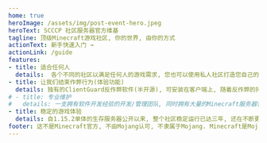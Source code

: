 ```yaml
---
home: true
heroImage: /assets/img/post-event-hero.jpeg
heroText: SCCCP 社区服务器官方维基
tagline: 顶级Minecraft游戏社区, 你的世界, 由你的方式
actionText: 新手快速入门 →
actionLink: /guide
features:
- title: 适合任何人
  details:  各个不同的社区以满足任何人的游戏需求, 您也可以使用私人社区打造您自己的服务器! 以及更多独家功能...
- title: 让我们结束作弊行为(体验功能)
  details: 独有的ClientGuard反作弊软件(半开源), 可安装在客户端上, 随着反作弊的持续开发, 我们将能够抓住任何类型的作弊, 并且没有烦人的误报与拉回
# - title: 专业维护
#   details: 一支拥有软件开发经验的开发/管理团队, 同时拥有大量的Minecraft服务器管理经验, 保证服务器稳定流畅运行...
- title: 稳定的游戏体验
  details: 自1.15.2单体的生存服务器公开以来, 整个社区稳定运行已达三年, 还在不断更新更多内容...
footer: 这不是Minecraft官方, 不由Mojang认可, 不隶属于Mojang. Minecraft是Mojang的商标 **SCCCP社区服务器支持IPV6**
---
```

